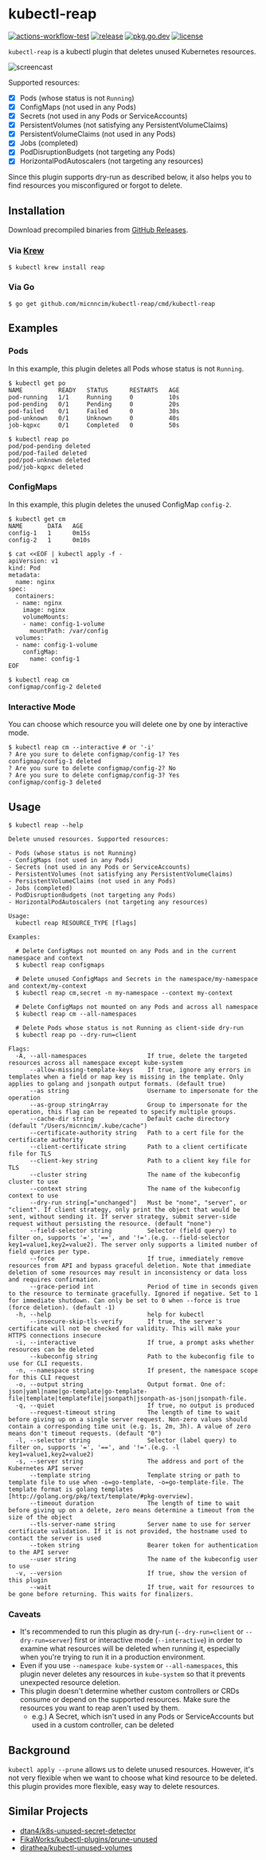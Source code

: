 # kubectl-reap

[![actions-workflow-test][actions-workflow-test-badge]][actions-workflow-test]
[![release][release-badge]][release]
[![pkg.go.dev][pkg.go.dev-badge]][pkg.go.dev]
[![license][license-badge]][license]

`kubectl-reap` is a kubectl plugin that deletes unused Kubernetes resources.

![screencast](/docs/assets/screencast.gif)

Supported resources:

- [x] Pods (whose status is not `Running`)
- [x] ConfigMaps (not used in any Pods)
- [x] Secrets (not used in any Pods or ServiceAccounts)
- [x] PersistentVolumes (not satisfying any PersistentVolumeClaims)
- [x] PersistentVolumeClaims (not used in any Pods)
- [x] Jobs (completed)
- [x] PodDisruptionBudgets (not targeting any Pods)
- [x] HorizontalPodAutoscalers (not targeting any resources)

Since this plugin supports dry-run as described below, it also helps you to find resources you misconfigured or forgot to delete.

## Installation

Download precompiled binaries from [GitHub Releases](https://github.com/micnncim/kubectl-reap/releases).

### Via [Krew](https://github.com/kubernetes-sigs/krew)

```
$ kubectl krew install reap
```

### Via Go

```
$ go get github.com/micnncim/kubectl-reap/cmd/kubectl-reap
```

## Examples

### Pods

In this example, this plugin deletes all Pods whose status is not `Running`.

```console
$ kubectl get po
NAME          READY   STATUS      RESTARTS   AGE
pod-running   1/1     Running     0          10s
pod-pending   0/1     Pending     0          20s
pod-failed    0/1     Failed      0          30s
pod-unknown   0/1     Unknown     0          40s
job-kqpxc     0/1     Completed   0          50s

$ kubectl reap po
pod/pod-pending deleted
pod/pod-failed deleted
pod/pod-unknown deleted
pod/job-kqpxc deleted
```

### ConfigMaps

In this example, this plugin deletes the unused ConfigMap `config-2`.

```console
$ kubectl get cm
NAME       DATA   AGE
config-1   1      0m15s
config-2   1      0m10s

$ cat <<EOF | kubectl apply -f -
apiVersion: v1
kind: Pod
metadata:
  name: nginx
spec:
  containers:
  - name: nginx
    image: nginx
    volumeMounts:
    - name: config-1-volume
      mountPath: /var/config
  volumes:
  - name: config-1-volume
    configMap:
      name: config-1
EOF

$ kubectl reap cm
configmap/config-2 deleted
```

### Interactive Mode

You can choose which resource you will delete one by one by interactive mode.

```console
$ kubectl reap cm --interactive # or '-i'
? Are you sure to delete configmap/config-1? Yes
configmap/config-1 deleted
? Are you sure to delete configmap/config-2? No
? Are you sure to delete configmap/config-3? Yes
configmap/config-3 deleted
```

## Usage

```console
$ kubectl reap --help

Delete unused resources. Supported resources:

- Pods (whose status is not Running)
- ConfigMaps (not used in any Pods)
- Secrets (not used in any Pods or ServiceAccounts)
- PersistentVolumes (not satisfying any PersistentVolumeClaims)
- PersistentVolumeClaims (not used in any Pods)
- Jobs (completed)
- PodDisruptionBudgets (not targeting any Pods)
- HorizontalPodAutoscalers (not targeting any resources)

Usage:
  kubectl reap RESOURCE_TYPE [flags]

Examples:

  # Delete ConfigMaps not mounted on any Pods and in the current namespace and context
  $ kubectl reap configmaps

  # Delete unused ConfigMaps and Secrets in the namespace/my-namespace and context/my-context
  $ kubectl reap cm,secret -n my-namespace --context my-context

  # Delete ConfigMaps not mounted on any Pods and across all namespace
  $ kubectl reap cm --all-namespaces

  # Delete Pods whose status is not Running as client-side dry-run
  $ kubectl reap po --dry-run=client

Flags:
  -A, --all-namespaces                 If true, delete the targeted resources across all namespace except kube-system
      --allow-missing-template-keys    If true, ignore any errors in templates when a field or map key is missing in the template. Only applies to golang and jsonpath output formats. (default true)
      --as string                      Username to impersonate for the operation
      --as-group stringArray           Group to impersonate for the operation, this flag can be repeated to specify multiple groups.
      --cache-dir string               Default cache directory (default "/Users/micnncim/.kube/cache")
      --certificate-authority string   Path to a cert file for the certificate authority
      --client-certificate string      Path to a client certificate file for TLS
      --client-key string              Path to a client key file for TLS
      --cluster string                 The name of the kubeconfig cluster to use
      --context string                 The name of the kubeconfig context to use
      --dry-run string[="unchanged"]   Must be "none", "server", or "client". If client strategy, only print the object that would be sent, without sending it. If server strategy, submit server-side request without persisting the resource. (default "none")
      --field-selector string          Selector (field query) to filter on, supports '=', '==', and '!='.(e.g. --field-selector key1=value1,key2=value2). The server only supports a limited number of field queries per type.
      --force                          If true, immediately remove resources from API and bypass graceful deletion. Note that immediate deletion of some resources may result in inconsistency or data loss and requires confirmation.
      --grace-period int               Period of time in seconds given to the resource to terminate gracefully. Ignored if negative. Set to 1 for immediate shutdown. Can only be set to 0 when --force is true (force deletion). (default -1)
  -h, --help                           help for kubectl
      --insecure-skip-tls-verify       If true, the server's certificate will not be checked for validity. This will make your HTTPS connections insecure
  -i, --interactive                    If true, a prompt asks whether resources can be deleted
      --kubeconfig string              Path to the kubeconfig file to use for CLI requests.
  -n, --namespace string               If present, the namespace scope for this CLI request
  -o, --output string                  Output format. One of: json|yaml|name|go-template|go-template-file|template|templatefile|jsonpath|jsonpath-as-json|jsonpath-file.
  -q, --quiet                          If true, no output is produced
      --request-timeout string         The length of time to wait before giving up on a single server request. Non-zero values should contain a corresponding time unit (e.g. 1s, 2m, 3h). A value of zero means don't timeout requests. (default "0")
  -l, --selector string                Selector (label query) to filter on, supports '=', '==', and '!='.(e.g. -l key1=value1,key2=value2)
  -s, --server string                  The address and port of the Kubernetes API server
      --template string                Template string or path to template file to use when -o=go-template, -o=go-template-file. The template format is golang templates [http://golang.org/pkg/text/template/#pkg-overview].
      --timeout duration               The length of time to wait before giving up on a delete, zero means determine a timeout from the size of the object
      --tls-server-name string         Server name to use for server certificate validation. If it is not provided, the hostname used to contact the server is used
      --token string                   Bearer token for authentication to the API server
      --user string                    The name of the kubeconfig user to use
  -v, --version                        If true, show the version of this plugin
      --wait                           If true, wait for resources to be gone before returning. This waits for finalizers.

```

### Caveats

- It's recommended to run this plugin as dry-run (`--dry-run=client` or `--dry-run=server`) first or interactive mode (`--interactive`) in order to examine what resources will be deleted when running it, especially when you're trying to run it in a production environment.
- Even if you use `--namespace kube-system` or `--all-namespaces`, this plugin never deletes any resources in `kube-system` so that it prevents unexpected resource deletion.
- This plugin doesn't determine whether custom controllers or CRDs consume or depend on the supported resources. Make sure the resources you want to reap aren't used by them.
  - e.g.) A Secret, which isn't used in any Pods or ServiceAccounts but used in a custom controller, can be deleted

## Background

`kubectl apply --prune` allows us to delete unused resources.
However, it's not very flexible when we want to choose what kind resource to be deleted.
this plugin provides more flexible, easy way to delete resources.

## Similar Projects

- [dtan4/k8s-unused-secret-detector](https://github.com/dtan4/k8s-unused-secret-detector)
- [FikaWorks/kubectl-plugins/prune-unused](https://github.com/FikaWorks/kubectl-plugins/tree/master/prune-unused)
- [dirathea/kubectl-unused-volumes](https://github.com/dirathea/kubectl-unused-volumes)

<!-- badge links -->

[actions-workflow-test]: https://github.com/micnncim/kubectl-reap/actions?query=workflow%3ATest
[actions-workflow-test-badge]: https://img.shields.io/github/workflow/status/micnncim/kubectl-reap/Test?label=Test&style=for-the-badge&logo=github

[release]: https://github.com/micnncim/kubectl-reap/releases
[release-badge]: https://img.shields.io/github/v/release/micnncim/kubectl-reap?style=for-the-badge&logo=github

[pkg.go.dev]: https://pkg.go.dev/github.com/micnncim/kubectl-reap?tab=overview
[pkg.go.dev-badge]: http://bit.ly/pkg-go-dev-badge

[license]: LICENSE
[license-badge]: https://img.shields.io/github/license/micnncim/kubectl-reap?style=for-the-badge

